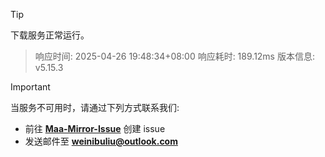 > [!TIP]
下载服务正常运行。


> 响应时间: 2025-04-26 19:48:34+08:00
> 响应耗时: 189.12ms
> 版本信息: v5.15.3

> [!IMPORTANT]
> 当服务不可用时，请通过下列方式联系我们: 
> - 前往 **[Maa-Mirror-Issue](https://github.com/MaaMirror/Maa-Mirror-Issue/issues)** 创建 issue
> - 发送邮件至 **<a href="mailto:weinibuliu@outlook.com">weinibuliu@outlook.com</a>**